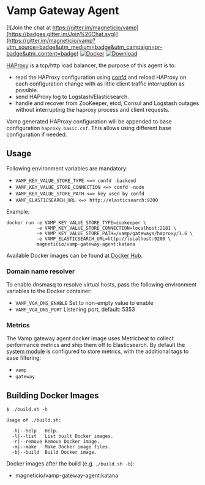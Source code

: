 # Vamp Gateway Agent

[![Join the chat at https://gitter.im/magneticio/vamp](https://badges.gitter.im/Join%20Chat.svg)](https://gitter.im/magneticio/vamp?utm_source=badge&utm_medium=badge&utm_campaign=pr-badge&utm_content=badge)
[![Docker](https://img.shields.io/badge/docker-images-blue.svg)](https://hub.docker.com/r/magneticio/vamp-gateway-agent/tags/)
[![Download](https://api.bintray.com/packages/magnetic-io/downloads/vamp-gateway-agent/images/download.svg) ](https://bintray.com/magnetic-io/downloads/vamp-gateway-agent/_latestVersion)

[HAProxy](http://www.haproxy.org/) is a tcp/http load balancer, the purpose of this agent is to: 

- read the HAProxy configuration using [confd](https://github.com/kelseyhightower/confd) and reload HAProxy on each configuration change with as little client traffic interruption as possible.
- send HAProxy log to Logstash/Elasticsearch.
- handle and recover from ZooKeeper, etcd, Consul and Logstash outages without interrupting the haproxy process and client requests.

Vamp generated HAProxy configuration will be appended to base configuration `haproxy.basic.cnf`.
This allows using different base configuration if needed.

## Usage

Following environment variables are mandatory:

- `VAMP_KEY_VALUE_STORE_TYPE <=> confd -backend`
- `VAMP_KEY_VALUE_STORE_CONNECTION <=> confd -node`
- `VAMP_KEY_VALUE_STORE_PATH <=> key used by confd`
- `VAMP_ELASTICSEARCH_URL <=> http://elasticsearch:9200`

Example:

```
docker run -e VAMP_KEY_VALUE_STORE_TYPE=zookeeper \
           -e VAMP_KEY_VALUE_STORE_CONNECTION=localhost:2181 \
           -e VAMP_KEY_VALUE_STORE_PATH=/vamp/gateways/haproxy/1.6 \
           -e VAMP_ELASTICSEARCH_URL=http://localhost:9200 \
           magneticio/vamp-gateway-agent:katana
```

Available Docker images can be found at [Docker Hub](https://hub.docker.com/r/magneticio/vamp-gateway-agent/).

### Domain name resolver

To enable dnsmasq to resolve virtual hosts, pass the following environment variables to the Docker container:

- `VAMP_VGA_DNS_ENABLE` Set to non-empty value to enable 
- `VAMP_VGA_DNS_PORT` Listening port, default: 5353

### Metrics

The Vamp gateway agent docker image uses Metricbeat to collect performance metrics and ship them off to Elasticsearch. 
By default the [system module](https://www.elastic.co/guide/en/beats/metricbeat/current/metricbeat-module-system.html) is configured to store metrics, with the additional tags to ease filtering:

- `vamp`
- `gateway`

 
## Building Docker Images

```
$ ./build.sh -h

Usage of ./build.sh:

  -h|--help   Help.
  -l|--list   List built Docker images.
  -r|--remove Remove Docker image.
  -m|--make   Make Docker image files.
  -b|--build  Build Docker image.

```

Docker images after the build (e.g. `./build.sh -b`): 

- magneticio/vamp-gateway-agent:katana
